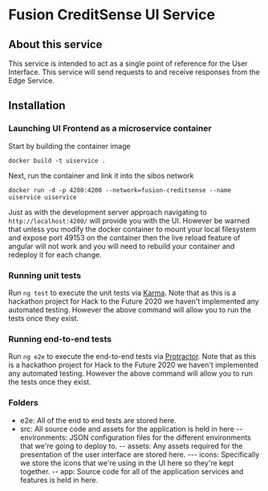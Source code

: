 # Fusion CreditSense UI Service

## About this service
This service is intended to act as a single point of reference for the User Interface.
This service will send requests to and receive responses from the  Edge Service.

## Installation

### Launching UI Frontend as a microservice container
Start by building the container image
~~~
docker build -t uiservice .
~~~

Next, run the container and link it into the sibos network
~~~
docker run -d -p 4200:4200 --network=fusion-creditsense --name uiservice uiservice
~~~
Just as with the development server approach navigating to `http://localhost:4200/` will provide you with the UI. However be warned that unless you modify the docker container to mount your local filesystem and expose port 49153 on the container then the live reload feature of angular will not work and you will need to rebuild your container and redeploy it for each change.

### Running unit tests

Run `ng test` to execute the unit tests via [Karma](https://karma-runner.github.io).
Note that as this is a hackathon project for Hack to the Future 2020 we haven't implemented any automated testing. However the above command will allow you to run the tests once they exist.

### Running end-to-end tests

Run `ng e2e` to execute the end-to-end tests via [Protractor](http://www.protractortest.org/).
Note that as this is a hackathon project for Hack to the Future 2020 we haven't implemented any automated testing. However the above command will allow you to run the tests once they exist.

### Folders
- e2e: All of the end to end tests are stored here.
- src: All source code and assets for the application is held in here
-- environments: JSON configuration files for the different environments that we're going to deploy to.
-- assets: Any assets required for the presentation of the user interface are stored here.
--- icons: Specifically we store the icons that we're using in the UI here so they're kept together.
-- app: Source code for all of the application services and features is held in here.